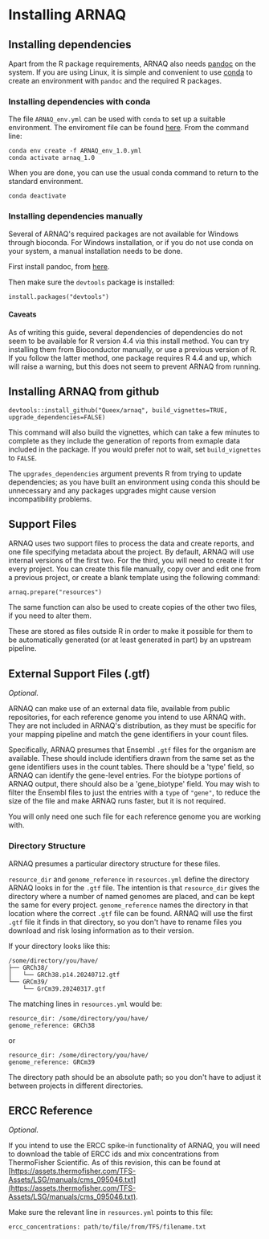 # Installing ARNAQ

## Installing dependencies

Apart from the R package requirements, ARNAQ also needs [pandoc](https://pandoc.org)
on the system. If you are using Linux, it is simple and convenient to use
[conda](https://anaconda.org/anaconda/conda) to 
create an environment with `pandoc` and the required R packages.

### Installing dependencies with conda

The file `ARNAQ_env.yml` can be used with `conda` to set up a suitable environment. The enviroment
file can be found [here](https://github.com/Queex/arnaq/blob/main/inst/extdata/ARNAQ_env_1.0.yml).
From the command line:

```{bash conda_1, eval=FALSE}
conda env create -f ARNAQ_env_1.0.yml
conda activate arnaq_1.0
```

When you are done, you can use the usual conda command to return to the standard environment.

```{bash conda_2, eval=FALSE}
conda deactivate
```

### Installing dependencies manually

Several of ARNAQ's required packages are not available for Windows through bioconda. For Windows
installation, or if you do not use conda on your system, a manual installation needs to be done.

First install pandoc, from [here](https://pandoc.org/installing.html).

Then make sure the `devtools` package is installed:

```{r pre_install, eval=FALSE}
install.packages("devtools")
```

#### Caveats

As of writing this guide, several dependencies of dependencies do not seem to be available for R 
version 4.4 via
this install method. You can try installing them from Bioconductor manually, or use a previous
version of R. If you follow the latter method, one package requires R 4.4 and up, which will raise
a warning, but this does not seem to prevent ARNAQ from running.

## Installing ARNAQ from github

```{r install, eval=FALSE}
devtools::install_github("Queex/arnaq", build_vignettes=TRUE, upgrade_dependencies=FALSE)
```

This command will also build the vignettes, which can take a few minutes to complete as they
include the generation of reports from exmaple data included in the package. If you would prefer
not to wait, set `build_vignettes` to `FALSE`.

The `upgrades_dependencies` argument prevents R from trying to update dependencies; as you have
built an environment using conda this should be unnecessary and any packages upgrades might cause
version incompatibility problems.

## Support Files

ARNAQ uses two support files to process the data and create reports, and one file specifying 
metadata about the project. By default, ARNAQ will use internal versions of the first two. For the
third, you will need to create it for every project. You can create this file manually, copy over 
and edit one from a previous project, or create a blank template using the following
command:

```{r prepare, eval=FALSE}
arnaq.prepare("resources")
```

The same function can also be used to create copies of the other two files, if you need to alter
them.

These are stored as files outside R in order to make it possible for them to be automatically
generated (or at least generated in part) by an upstream pipeline.

## External Support Files (.gtf)

*Optional.*

ARNAQ can make use of an external data file, available from public repositories, for each reference
genome you intend to use ARNAQ with. They are not included in ARNAQ's distribution, as they must be
specific for your mapping pipeline and match the gene identifiers in your count files.

Specifically, ARNAQ presumes that Ensembl `.gtf` files for the organism are available. These should
include identifiers drawn from the same set as the gene identifiers uses in the count tables. There
should be a 'type' field, so ARNAQ can identify the gene-level entries. For the biotype portions of
ARNAQ output, there should also be a 'gene_biotype' field. You may wish to filter the Ensembl files
to just the entries with a `type` of `"gene"`, to reduce the size of the file and make ARNAQ runs
faster, but it is not required.

You will only need one such file for each reference genome you are working with.

### Directory Structure

ARNAQ presumes a particular directory structure for these files.

`resource_dir` and `genome_reference` in `resources.yml` define the directory ARNAQ looks in for
the `.gtf` file. The intention is that `resource_dir` gives the directory where a number of named
genomes are placed, and can be kept the same for every project. `genome_reference` names the 
directory in that location where the correct `.gtf` file can be found. ARNAQ will use the first
`.gtf` file it finds in that directory, so you don't have to rename files you download and risk
losing information as to their version.

If your directory looks like this:

```{text}
/some/directory/you/have/
├── GRCh38/
│   └── GRCh38.p14.20240712.gtf
└── GRCm39/
    └── GrCm39.20240317.gtf
```

The matching lines in `resources.yml` would be:

```{text}
resource_dir: /some/directory/you/have/
genome_reference: GRCh38
```

or

```{text}
resource_dir: /some/directory/you/have/
genome_reference: GRCm39
```

The directory path should be an absolute path; so you don't have to adjust it between projects in
different directories.

## ERCC Reference

*Optional.*

If you intend to use the ERCC spike-in functionality of ARNAQ, you will need to download the table
of ERCC ids and mix concentrations from ThermoFisher Scientific. As of this revision, this can be
found at [https://assets.thermofisher.com/TFS-Assets/LSG/manuals/cms_095046.txt](https://assets.thermofisher.com/TFS-Assets/LSG/manuals/cms_095046.txt).

Make sure the relevant line in `resources.yml` points to this file:

```{text}
ercc_concentrations: path/to/file/from/TFS/filename.txt
```
